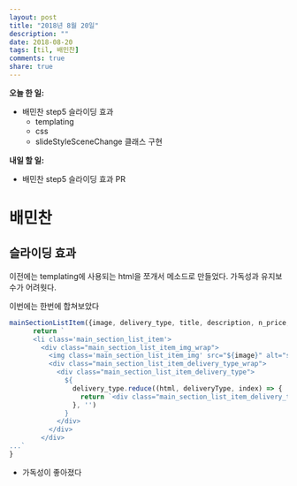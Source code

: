 ```yaml
---
layout: post
title: "2018년 8월 20일"
description: ""
date: 2018-08-20
tags: [til, 배민찬]
comments: true
share: true
---
```


**오늘 한 일:**

* 배민찬 step5 슬라이딩 효과
  * templating
  * css
  * slideStyleSceneChange 클래스 구현

**내일 할 일:**

* 배민찬 step5 슬라이딩 효과 PR

# 배민찬

## 슬라이딩 효과

이전에는 templating에 사용되는 html을 쪼개서 메소드로 만들었다. 가독성과 유지보수가 어려웟다.

이번에는 한번에 합쳐보았다

```javascript
mainSectionListItem({image, delivery_type, title, description, n_price, s_price, badge}) {
      return `
      <li class='main_section_list_item'>
        <div class="main_section_list_item_img_wrap">
          <img class='main_section_list_item_img' src="${image}" alt="side_dish_1">
          <div class="main_section_list_item_delivery_type_wrap">
            <div class="main_section_list_item_delivery_type">
              ${
                delivery_type.reduce((html, deliveryType, index) => {
                  return `<div class="main_section_list_item_delivery_type_${index+1}">${deliveryType}</div>`
                }, '')
              }
            </div>
          </div>
        </div>
...`
}
```

* 가독성이 좋아졌다